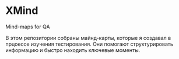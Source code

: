 # XMind
Mind-maps for QA

В этом репозитории собраны майнд-карты, которые я создавал в прцоессе изучения тестирования.
Они помогают структурировать информацию и быстро находить ключевые моменты.
